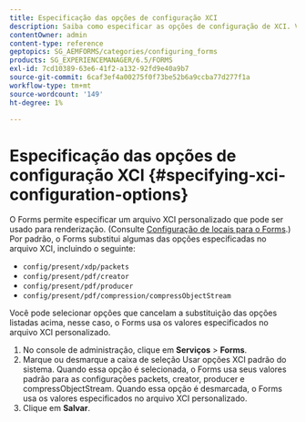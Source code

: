 ```yaml
---
title: Especificação das opções de configuração XCI
description: Saiba como especificar as opções de configuração de XCI. Você pode especificar valores personalizados de arquivos XCI para o Formulário adaptável, de modo que ele possa ser usado durante a renderização do formulário.
contentOwner: admin
content-type: reference
geptopics: SG_AEMFORMS/categories/configuring_forms
products: SG_EXPERIENCEMANAGER/6.5/FORMS
exl-id: 7cd10389-63e6-41f2-a132-92fd9e40a9b7
source-git-commit: 6caf3ef4a00275f0f73be52b6a9ccba77d277f1a
workflow-type: tm+mt
source-wordcount: '149'
ht-degree: 1%

---
```


# Especificação das opções de configuração XCI {#specifying-xci-configuration-options}

O Forms permite especificar um arquivo XCI personalizado que pode ser usado para renderização. (Consulte [Configuração de locais para o Forms](/help/forms/using/admin-help/configuring-locations-forms.md#configuring-locations-for-forms).) Por padrão, o Forms substitui algumas das opções especificadas no arquivo XCI, incluindo o seguinte:

* `config/present/xdp/packets`
* `config/present/pdf/creator`
* `config/present/pdf/producer`
* `config/present/pdf/compression/compressObjectStream`

Você pode selecionar opções que cancelam a substituição das opções listadas acima, nesse caso, o Forms usa os valores especificados no arquivo XCI personalizado.

1. No console de administração, clique em **Serviços** > **Forms**.
1. Marque ou desmarque a caixa de seleção Usar opções XCI padrão do sistema. Quando essa opção é selecionada, o Forms usa seus valores padrão para as configurações packets, creator, producer e compressObjectStream. Quando essa opção é desmarcada, o Forms usa os valores especificados no arquivo XCI personalizado.
1. Clique em **Salvar**.
